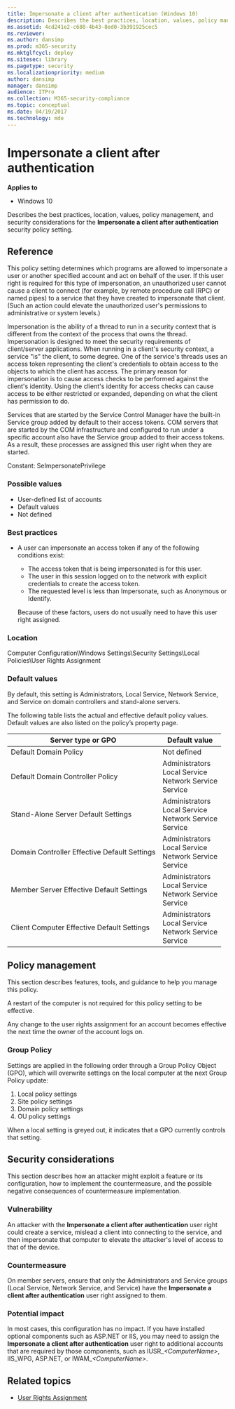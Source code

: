 ```yaml
---
title: Impersonate a client after authentication (Windows 10)
description: Describes the best practices, location, values, policy management, and security considerations for the Impersonate a client after authentication security policy setting.
ms.assetid: 4cd241e2-c680-4b43-8ed0-3b391925cec5
ms.reviewer: 
ms.author: dansimp
ms.prod: m365-security
ms.mktglfcycl: deploy
ms.sitesec: library
ms.pagetype: security
ms.localizationpriority: medium
author: dansimp
manager: dansimp
audience: ITPro
ms.collection: M365-security-compliance
ms.topic: conceptual
ms.date: 04/19/2017
ms.technology: mde
---
```


# Impersonate a client after authentication

**Applies to**
-   Windows 10

Describes the best practices, location, values, policy management, and security considerations for the **Impersonate a client after authentication** security policy setting.

## Reference

This policy setting determines which programs are allowed to impersonate a user or another specified account and act on behalf of the user. If this user right is required for this type of impersonation, an unauthorized user cannot cause a client to connect (for example, by remote procedure call (RPC) or named pipes) to a service that they have created to impersonate that client. (Such an action could elevate the unauthorized user's permissions to administrative or system levels.)

Impersonation is the ability of a thread to run in a security context that is different from the context of the process that owns the thread. Impersonation is designed to meet the security requirements of client/server applications. When running in a client's security context, a service "is" the client, to some degree. One of the service's threads uses an access token representing the client's credentials to obtain access to the objects to which the client has access.
The primary reason for impersonation is to cause access checks to be performed against the client's identity. Using the client's identity for access checks can cause access to be either restricted or expanded, depending on what the client has permission to do.

Services that are started by the Service Control Manager have the built-in Service group added by default to their access tokens. COM servers that are started by the COM infrastructure and configured to run under a specific account also have the Service group added to their access tokens. As a result, these processes are assigned this user right when they are started.

Constant: SeImpersonatePrivilege

### Possible values

-   User-defined list of accounts
-   Default values
-   Not defined

### Best practices

-   A user can impersonate an access token if any of the following conditions exist:

    -   The access token that is being impersonated is for this user.
    -   The user in this session logged on to the network with explicit credentials to create the access token.
    -   The requested level is less than Impersonate, such as Anonymous or Identify.

    Because of these factors, users do not usually need to have this user right assigned.

### Location

Computer Configuration\\Windows Settings\\Security Settings\\Local Policies\\User Rights Assignment

### Default values

By default, this setting is Administrators, Local Service, Network Service, and Service on domain controllers and stand-alone servers.

The following table lists the actual and effective default policy values. Default values are also listed on the policy’s property page.

| Server type or GPO | Default value |
| - | - |
| Default Domain Policy| Not defined |
| Default Domain Controller Policy| Administrators<br/>Local Service<br/>Network Service<br/>Service| 
| Stand-Alone Server Default Settings | Administrators<br/>Local Service<br/>Network Service<br/>Service| 
| Domain Controller Effective Default Settings | Administrators<br/>Local Service<br/>Network Service<br/>Service| 
| Member Server Effective Default Settings | Administrators<br/>Local Service<br/>Network Service<br/>Service| 
| Client Computer Effective Default Settings | Administrators<br/>Local Service<br/>Network Service<br/>Service| 
 
## Policy management

This section describes features, tools, and guidance to help you manage this policy.

A restart of the computer is not required for this policy setting to be effective.

Any change to the user rights assignment for an account becomes effective the next time the owner of the account logs on.

### Group Policy

Settings are applied in the following order through a Group Policy Object (GPO), which will overwrite settings on the local computer at the next Group Policy update:

1.  Local policy settings
2.  Site policy settings
3.  Domain policy settings
4.  OU policy settings

When a local setting is greyed out, it indicates that a GPO currently controls that setting.

## Security considerations

This section describes how an attacker might exploit a feature or its configuration, how to implement the countermeasure, and the possible negative consequences of countermeasure implementation.

### Vulnerability

An attacker with the **Impersonate a client after authentication** user right could create a service, mislead a client into connecting to the service, and then impersonate that computer to elevate the attacker's level of access to that of the device.

### Countermeasure

On member servers, ensure that only the Administrators and Service groups (Local Service, Network Service, and Service) have the **Impersonate a client after authentication** user right assigned to them.

### Potential impact

In most cases, this configuration has no impact. If you have installed optional components such as ASP.NET or IIS, you may need to assign the **Impersonate a client after authentication** user right to additional accounts that are required by those components, such as IUSR\_*&lt;ComputerName&gt;*, IIS\_WPG, ASP.NET, or IWAM\_*&lt;ComputerName&gt;*.

## Related topics

- [User Rights Assignment](user-rights-assignment.md)
